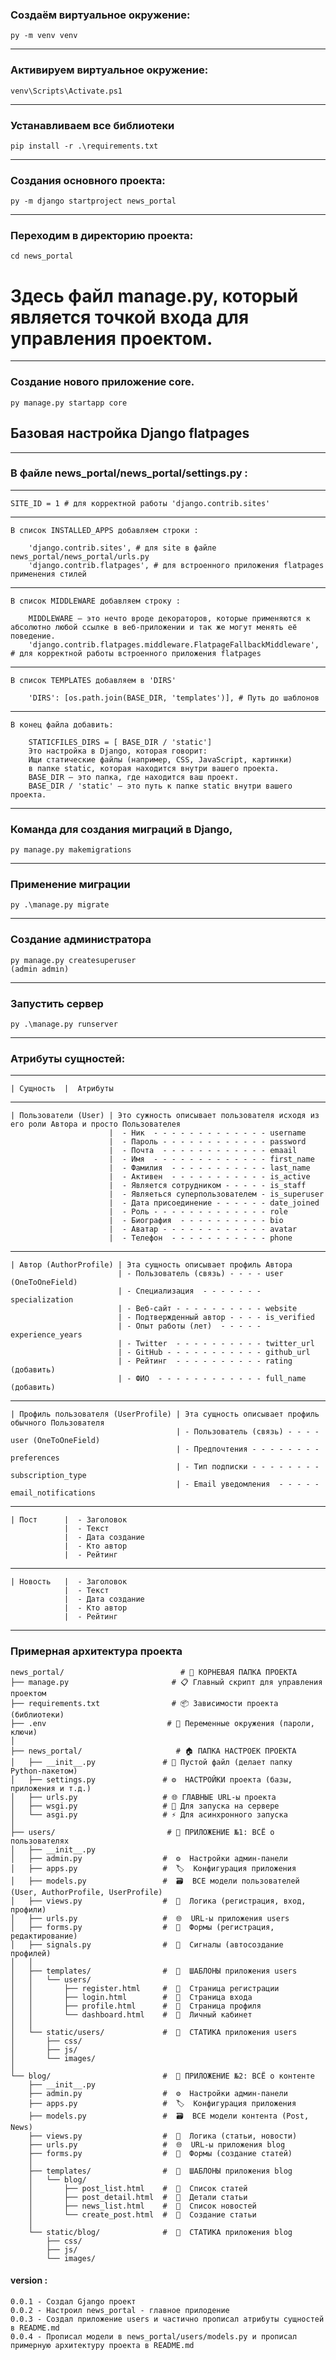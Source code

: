

### Создаём виртуальное окружение:
    py -m venv venv
- - - 
### Активируем виртуальное окружение:
    venv\Scripts\Activate.ps1
- - - 
### Устанавливаем все библиотеки 
    pip install -r .\requirements.txt
- - - 
### Cоздания основного проекта:
    py -m django startproject news_portal
- - - 
### Переходим в директорию проекта:
    cd news_portal

# Здесь файл manage.py, который является точкой входа для управления проектом.

- - - 
### Создание нового приложение core.
    py manage.py startapp core


## Базовая настройка Django flatpages
- - -
### В файле news_portal/news_portal/settings.py :
- - -
    SITE_ID = 1 # для корректной работы 'django.contrib.sites'
- - -
    В список INSTALLED_APPS добавляем строки :

        'django.contrib.sites', # для site в файле news_portal/news_portal/urls.py
        'django.contrib.flatpages', # для встроенного приложения flatpages применения стилей
- - - 
    В список MIDDLEWARE добавляем строку :
        
        MIDDLEWARE — это нечто вроде декораторов, которые применяются к абсолютно любой ссылке в веб-приложении и так же могут менять её поведение.
        'django.contrib.flatpages.middleware.FlatpageFallbackMiddleware', # для корректной работы встроенного приложения flatpages
- - - 
    В список TEMPLATES добавляем в 'DIRS'
        
        'DIRS': [os.path.join(BASE_DIR, 'templates')], # Путь до шаблонов
- - - 
    В конец файла добавить:
        
        STATICFILES_DIRS = [ BASE_DIR / 'static']
        Это настройка в Django, которая говорит:
        Ищи статические файлы (например, CSS, JavaScript, картинки)
        в папке static, которая находится внутри вашего проекта.
        BASE_DIR — это папка, где находится ваш проект.
        BASE_DIR / 'static' — это путь к папке static внутри вашего проекта.
- - -
### Команда для создания миграций в Django,
    py manage.py makemigrations
---
### Применение миграции
    py .\manage.py migrate
- - -
### Создание администратора
    py manage.py createsuperuser
    (admin admin)
---
### Запустить сервер
    py .\manage.py runserver
---
### Атрибуты сущностей:
---
    | Сущность  |  Атрибуты
---
    | Пользователи (User) | Это сужность описывает пользователя исходя из его роли Автора и просто Пользователея
                          |  - Ник  - - - - - - - - - - - - - username
                          |  - Пароль - - - - - - - - - - - - password 
                          |  - Почта  - - - - - - - - - - - - emaail
                          |  - Имя  - - - - - - - - - - - - - first_name
                          |  - Фамилия  - - - - - - - - - - - last_name
                          |  - Активен  - - - - - - - - - - - is_active
                          |  - Является сотрудником - - - - - is_staff
                          |  - Являеться суперпользователем - is_superuser
                          |  - Дата присоединение - - - - - - date_joined
                          |  - Роль - - - - - - - - - - - - - role
                          |  - Биография  - - - - - - - - - - bio
                          |  - Аватар - - - - - - - - - - - - avatar
                          |  - Телефон  - - - - - - - - - - - phone
---
    | Автор (AuthorProfile) | Эта сущность описывает профиль Автора
                            | - Пользователь (связь) - - - - user (OneToOneField)
                            | - Специализация  - - - - - - - specialization
                            | - Веб-сайт - - - - - - - - - - website
                            | - Подтвержденный автор - - - - is_verified
                            | - Опыт работы (лет)  - - - - - experience_years
                            | - Twitter  - - - - - - - - - - twitter_url
                            | - GitHub - - - - - - - - - - - github_url
                            | - Рейтинг  - - - - - - - - - - rating (добавить)
                            | - ФИО  - - - - - - - - - - - - full_name (добавить)
---
    | Профиль пользователя (UserProfile) | Эта сущность описывает профиль обычного Пользователя
                                         | - Пользователь (связь) - - - - user (OneToOneField)
                                         | - Предпочтения - - - - - - - - preferences
                                         | - Тип подписки - - - - - - - - subscription_type
                                         | - Email уведомления  - - - - - email_notifications
---
    | Пост      |  - Заголовок
                |  - Текст
                |  - Дата создание
                |  - Кто автор
                |  - Рейтинг
--- 
    | Новость   |  - Заголовок
                |  - Текст
                |  - Дата создание
                |  - Кто автор
                |  - Рейтинг
---


### Примерная архитектура проекта 
    
    news_portal/                          # 🎯 КОРНЕВАЯ ПАПКА ПРОЕКТА
    ├── manage.py                       # 📋 Главный скрипт для управления проектом
    ├── requirements.txt                # 📦 Зависимости проекта (библиотеки)
    ├── .env                           # 🔐 Переменные окружения (пароли, ключи)
    │
    ├── news_portal/                     # 🏠 ПАПКА НАСТРОЕК ПРОЕКТА
    │   ├── __init__.py               # 🐍 Пустой файл (делает папку Python-пакетом)
    │   ├── settings.py               # ⚙️  НАСТРОЙКИ проекта (базы, приложения и т.д.)
    │   ├── urls.py                   # 🌐 ГЛАВНЫЕ URL-ы проекта
    │   ├── wsgi.py                   # 🚀 Для запуска на сервере
    │   └── asgi.py                   # ⚡ Для асинхронного запуска
    │
    ├── users/                         # 👥 ПРИЛОЖЕНИЕ №1: ВСЁ о пользователях
    │   ├── __init__.py
    │   ├── admin.py                  #  ⚙️  Настройки админ-панели
    │   ├── apps.py                   #  🏷️  Конфигурация приложения
    │   ├── models.py                 #  🗃️  ВСЕ модели пользователей (User, AuthorProfile, UserProfile)
    │   ├── views.py                  #  🧠  Логика (регистрация, вход, профили)
    │   ├── urls.py                   #  🌐  URL-ы приложения users
    │   ├── forms.py                  #  📝  Формы (регистрация, редактирование)
    │   ├── signals.py                #  🔔  Сигналы (автосоздание профилей)
    │   │
    │   ├── templates/                #  🎨  ШАБЛОНЫ приложения users
    │   │   └── users/
    │   │       ├── register.html     #  📄  Страница регистрации
    │   │       ├── login.html        #  📄  Страница входа
    │   │       ├── profile.html      #  📄  Страница профиля
    │   │       └── dashboard.html    #  📄  Личный кабинет
    │   │
    │   └── static/users/             #  🎨  СТАТИКА приложения users
    │       ├── css/
    │       ├── js/
    │       └── images/
    │
    └── blog/                         #  📝 ПРИЛОЖЕНИЕ №2: ВСЁ о контенте
        ├── __init__.py
        ├── admin.py                  #  ⚙️  Настройки админ-панели
        ├── apps.py                   #  🏷️  Конфигурация приложения  
        ├── models.py                 #  🗃️  ВСЕ модели контента (Post, News)
        ├── views.py                  #  🧠  Логика (статьи, новости)
        ├── urls.py                   #  🌐  URL-ы приложения blog
        ├── forms.py                  #  📝  Формы (создание статей)
        │
        ├── templates/                #  🎨  ШАБЛОНЫ приложения blog
        │   └── blog/
        │       ├── post_list.html    #  📄  Список статей
        │       ├── post_detail.html  #  📄  Детали статьи
        │       ├── news_list.html    #  📄  Список новостей
        │       └── create_post.html  #  📄  Создание статьи
        │
        └── static/blog/              #  🎨  СТАТИКА приложения blog
            ├── css/
            ├── js/
            └── images/


#### version :
    0.0.1 - Создал Gjango проект
    0.0.2 - Настроил news_portal - главное прилодение
    0.0.3 - Cоздал приложение users и частично прописал атрибуты сущностей в README.md
    0.0.4 - Прописал модели в news_portal/users/models.py и прописал примерную архитектуру проекта в README.md













